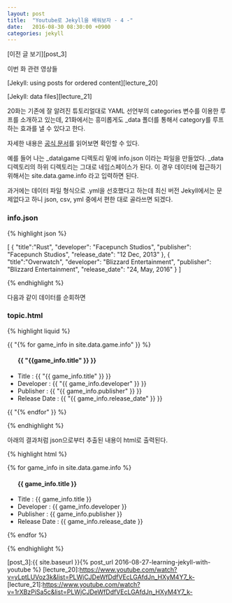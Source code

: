 ```yaml
---
layout: post
title:  "Youtube로 Jekyll을 배워보자 - 4 -"
date:   2016-08-30 08:30:00 +0900
categories: jekyll
---
```

[이전 글 보기][post_3]

이번 화 관련 영상들

[Jekyll: using posts for ordered content][lecture_20]

[Jekyll: data files][lecture_21]

20화는 기존에 잘 알려진 튜토리얼대로 YAML 선언부의 categories 변수를 이용한 루프를 소개하고 있는데, 21화에서는 흥미롭게도 \_data 폴더를 통해서 category를 루프하는 효과를 낼 수 있다고 한다.

자세한 내용은 [공식 문서](https://jekyllrb.com/docs/datafiles/)를 읽어보면 확인할 수 있다.

예를 들어 나는 \_data\game 디렉토리  밑에 info.json 이라는 파일을 만들었다. \_data 디렉토리의 하위 디렉토리는 그대로 네임스페이스가 된다. 이 경우 데이터에 접근하기 위해서는 site.data.game.info 라고 입력하면 된다.

과거에는 데이터 파일 형식으로 .yml을 선호했다고 하는데 최신 버전 Jekyll에서는 문제없다고 하니 json, csv, yml 중에서 편한 대로 골라쓰면 되겠다.


### info.json

{% highlight json %}

[
  {
    "title":"Rust",
    "developer": "Facepunch Studios",
    "publisher": "Facepunch Studios",
    "release_date": "12 Dec, 2013"
  },
  {
    "title":"Overwatch",
    "developer": "Blizzard Entertainment",
    "publisher": "Blizzard Entertainment",
    "release_date": "24, May, 2016"
  }
]


{% endhighlight %}

다음과 같이 데이터를 순회하면

### topic.html

{% highlight liquid %}

{{ "{% for game_info in site.data.game.info" }} %}
  <ul><h4 class="post-sub-title">{{ "{{game_info.title" }} }}</h4>
    <li>Title : {{ "{{ game_info.title" }} }}</li>
    <li>Developer : {{ "{{ game_info.developer" }} }}</li>
    <li>Publisher : {{ "{{ game_info.publisher" }} }}</li>
    <li>Release Date : {{ "{{ game_info.release_date" }} }}</li>
  </ul>
{{ "{% endfor" }} %}

{% endhighlight %}

아래의 결과처럼 json으로부터 추출된 내용이 html로 출력된다.

{% highlight html %}

{% for game_info in site.data.game.info %}
  <ul><h4 class="post-sub-title">{{ game_info.title }}</h4>
    <li>Title : {{ game_info.title }}</li>
    <li>Developer : {{ game_info.developer }}</li>
    <li>Publisher : {{ game_info.publisher }}</li>
    <li>Release Date : {{ game_info.release_date }}</li>
  </ul>
{% endfor %}

{% endhighlight %}

[post_3]:{{ site.baseurl }}{% post_url 2016-08-27-learning-jekyll-with-youtube %}
[lecture_20]:https://www.youtube.com/watch?v=yLptLUVoz3k&list=PLWjCJDeWfDdfVEcLGAfdJn_HXyM4Y7_k-
[lecture_21]:https://www.youtube.com/watch?v=1rXBzPiSa5c&list=PLWjCJDeWfDdfVEcLGAfdJn_HXyM4Y7_k-
